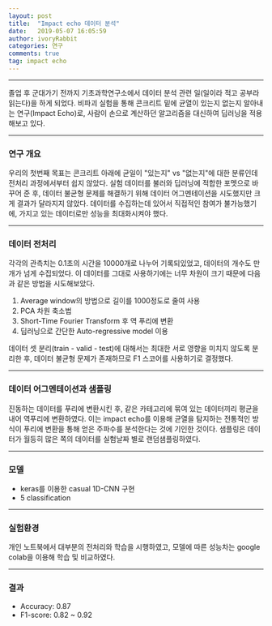 ```yaml
---
layout: post
title:  "Impact echo 데이터 분석"
date:   2019-05-07 16:05:59
author: ivoryRabbit
categories: 연구
comments: true
tag: impact echo
---
```


* * *

졸업 후 군대가기 전까지 기초과학연구소에서 데이터 분석 관련 일(일이라 적고 공부라 읽는다)을 하게 되었다. 비파괴 실험을 통해 콘크리트 밑에 균열이 있는지 없는지 알아내는 연구(Impact Echo)로, 사람이 손으로 계산하던 알고리즘을 대신하여 딥러닝을 적용해보고 있다.

* * *

### 연구 개요

우리의 첫번째 목표는 콘크리트 아래에 균일이 "있는지" vs "없는지"에 대한 분류인데 전처리 과정에서부터 쉽지 않았다. 실험 데이터를 불러와 딥러닝에 적합한 포멧으로 바꾸어 준 후, 데이터 불균형 문제를 해결하기 위해 데이터 어그멘테이션을 시도했지만 크게 결과가 달라지지 않았다. 데이터를 수집하는데 있어서 직접적인 참여가 불가능했기에, 가지고 있는 데이터로만 성능을 최대화시켜야 했다.

* * *

### 데이터 전처리

각각의 관측치는 0.1초의 시간을 10000개로 나누어 기록되있었고, 데이터의 개수도 만개가 넘게 수집되었다. 이 데이터를 그대로 사용하기에는 너무 차원이 크기 때문에 다음과 같은 방법을 시도해보았다.

1. Average window의 방법으로 길이를 1000정도로 줄여 사용
2. PCA 차원 축소법
3. Short-Time Fourier Transform 후 역 푸리에 변환
4. 딥러닝으로 간단한 Auto-regressive model 이용

데이터 셋 분리(train - valid - test)에 대해서는 최대한 서로 영향을 미치지 않도록 분리한 후, 데이터 불균형 문제가 존재하므로 F1 스코어를 사용하기로 결정했다.

* * *

### 데이터 어그멘테이션과 샘플링

진동하는 데이터를 푸리에 변환시킨 후, 같은 카테고리에 묶여 있는 데이터끼리 평균을 내어 역푸리에 변환하였다. 이는 impact echo를 이용해 균열을 탐지하는 전통적인 방식이 푸리에 변환을 통해 얻은 주파수를 분석한다는 것에 기인한 것이다. 샘플링은 데이터가 월등히 많은 쪽의 데이터를 실험날짜 별로 랜덤샘플링하였다.

* * *

### 모델

+ keras를 이용한 casual 1D-CNN 구현
+ 5 classification

* * *

### 실험환경

개인 노트북에서 대부분의 전처리와 학습을 시행하였고, 모델에 따른 성능차는 google colab을 이용해 학습 및 비교하였다.

* * *

### 결과

- Accuracy: 0.87
- F1-score: 0.82 ~ 0.92
